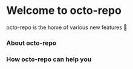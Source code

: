 # Welcome to octo-repo

octo-repo is the home of various new features 🏡

### About octo-repo

### How octo-repo can help you
